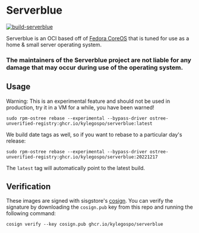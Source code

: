 # Serverblue

[![build-serverblue](https://github.com/kylegospo/serverblue/actions/workflows/build.yml/badge.svg)](https://github.com/kylegospo/serverblue/actions/workflows/build.yml)

Serverblue is an OCI based off of [Fedora CoreOS](https://getfedora.org/coreos/) that is tuned for use as a home & small server operating system.

### The maintainers of the Serverblue project are not liable for any damage that may occur during use of the operating system.

## Usage

Warning: This is an experimental feature and should not be used in production, try it in a VM for a while, you have been warned!

    sudo rpm-ostree rebase --experimental --bypass-driver ostree-unverified-registry:ghcr.io/kylegospo/serverblue:latest
    
We build date tags as well, so if you want to rebase to a particular day's release:
  
    sudo rpm-ostree rebase --experimental --bypass-driver ostree-unverified-registry:ghcr.io/kylegospo/serverblue:20221217 

The `latest` tag will automatically point to the latest build. 
  
## Verification

These images are signed with sisgstore's [cosign](https://docs.sigstore.dev/cosign/overview/). You can verify the signature by downloading the `cosign.pub` key from this repo and running the following command:

    cosign verify --key cosign.pub ghcr.io/kylegospo/serverblue